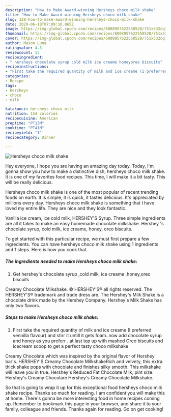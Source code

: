 ```yaml
---
description: "How to Make Award-winning Hersheys choco milk shake"
title: "How to Make Award-winning Hersheys choco milk shake"
slug: 328-how-to-make-award-winning-hersheys-choco-milk-shake
date: 2020-06-18T07:09:10.865Z
image: https://img-global.cpcdn.com/recipes/6008957622550528/751x532cq70/hersheys-choco-milk-shake-recipe-main-photo.jpg
thumbnail: https://img-global.cpcdn.com/recipes/6008957622550528/751x532cq70/hersheys-choco-milk-shake-recipe-main-photo.jpg
cover: https://img-global.cpcdn.com/recipes/6008957622550528/751x532cq70/hersheys-choco-milk-shake-recipe-main-photo.jpg
author: Mason Luna
ratingvalue: 4.3
reviewcount: 13
recipeingredient:
- " hersheys chocolate syrup cold milk ice creame honeyoreo biscuits"
recipeinstructions:
- "First take the required quantity of milk and ice creame (I preferred vennilla flavour) and stirr it untill it gets foam..now add chocolate syrup and honey as you preferr ..at last top up with mashed Oreo biscuits and icecream scoop to get a perfect tasty choco milkshake"
categories:
- Recipe
tags:
- hersheys
- choco
- milk

katakunci: hersheys choco milk 
nutrition: 154 calories
recipecuisine: American
preptime: "PT13M"
cooktime: "PT41M"
recipeyield: "1"
recipecategory: Dinner

---
```



![Hersheys choco milk shake](https://img-global.cpcdn.com/recipes/6008957622550528/751x532cq70/hersheys-choco-milk-shake-recipe-main-photo.jpg)

Hey everyone, I hope you are having an amazing day today. Today, I'm gonna show you how to make a distinctive dish, hersheys choco milk shake. It is one of my favorites food recipes. This time, I will make it a bit tasty. This will be really delicious.

Hersheys choco milk shake is one of the most popular of recent trending foods on earth. It is simple, it is quick, it tastes delicious. It's appreciated by millions every day. Hersheys choco milk shake is something that I have loved my entire life. They are nice and they look fantastic.

Vanilla ice cream, ice cold milk, HERSHEY&#39;S Syrup. Three simple ingredients are all it takes to make an easy homemade chocolate milkshake. Hershey &#39;s chocolate syrup, cold milk, ice creame, honey, oreo biscuits.


To get started with this particular recipe, we must first prepare a few ingredients. You can have hersheys choco milk shake using 1 ingredients and 1 steps. Here is how you cook that.

<!--inarticleads1-->

##### The ingredients needed to make Hersheys choco milk shake:

1. Get  hershey&#39;s chocolate syrup ,cold milk, ice creame ,honey,oreo biscuits


Creamy Chocolate Milkshake. © HERSHEY&#39;S® all rights reserved. The HERSHEY&#39;S® trademark and trade dress are. The Hershey&#39;s Milk Shake is a chocolate drink made by the Hershey Company. Hershey&#39;s Milk Shake has only two flavors. 

<!--inarticleads2-->

##### Steps to make Hersheys choco milk shake:

1. First take the required quantity of milk and ice creame (I preferred vennilla flavour) and stirr it untill it gets foam..now add chocolate syrup and honey as you preferr ..at last top up with mashed Oreo biscuits and icecream scoop to get a perfect tasty choco milkshake


Creamy Chocolate which was inspired by the original flavor of Hershey bar&#39;s. HERSHEY&#39;S Creamy Chocolate MilkshakeRich and velvety, this extra thick shake pops with chocolate and finishes silky smooth. This milkshake will leave you in true. Hershey&#39;s Reduced Fat Chocolate Milk, pint size. Hershey&#39;s Creamy Chocolare Hershey&#39;s Creamy Chocolate Milkshake. 

So that is going to wrap it up for this exceptional food hersheys choco milk shake recipe. Thanks so much for reading. I am confident you will make this at home. There's gonna be more interesting food in home recipes coming up. Remember to bookmark this page in your browser, and share it to your family, colleague and friends. Thanks again for reading. Go on get cooking!
